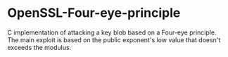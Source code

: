 # OpenSSL-Four-eye-principle
C implementation of attacking a key blob based on a Four-eye principle. The main exploit is based on the public exponent's low value that doesn't exceeds the modulus.
